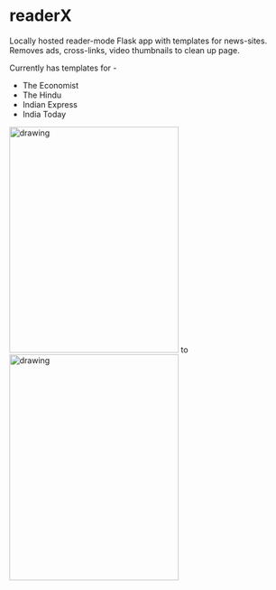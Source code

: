 # readerX
Locally hosted reader-mode Flask app with templates for news-sites. Removes ads, cross-links, video thumbnails to clean up page.

Currently has templates for - 

- The Economist
- The Hindu
- Indian Express
- India Today


<img src="https://github.com/user-attachments/assets/00254613-cfa8-499a-b861-419ca85fe970" alt="drawing" width="300" height="400"/>
to  

<img src="https://github.com/user-attachments/assets/cfda85f0-ece1-403b-9fc1-1245bce77227" alt="drawing" width="300" height="400"/>

